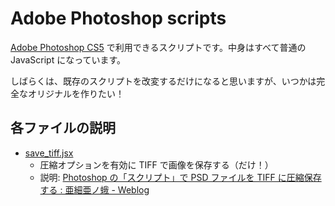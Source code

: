 # Adobe Photoshop scripts

<a class="item url" href="http://www.amazon.co.jp/exec/obidos/ASIN/B003F783DG/asiamoth-mt-22/">Adobe Photoshop CS5</a> で利用できるスクリプトです。中身はすべて普通の JavaScript になっています。

しばらくは、既存のスクリプトを改変するだけになると思いますが、いつかは完全なオリジナルを作りたい！

## 各ファイルの説明

* <a href="https://github.com/asiamoth/Adobe-Photoshop-scripts/blob/master/save_tiff.jsx" title="save_tiff.jsx at master from asiamoth/Adobe-Photoshop-scripts - GitHub">save_tiff.jsx</a>
    * 圧縮オプションを有効に TIFF で画像を保存する（だけ！）
    * 説明: <a href="http://asiamoth.com/mt/archives/2011-02/26_2353.php" title="Photoshop の「スクリプト」で PSD ファイルを TIFF に圧縮保存する : 亜細亜ノ蛾 - Weblog">Photoshop の「スクリプト」で PSD ファイルを TIFF に圧縮保存する : 亜細亜ノ蛾 - Weblog</a>